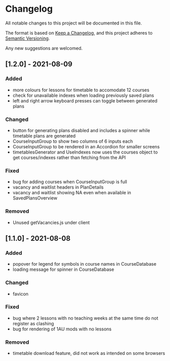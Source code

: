 # Changelog

All notable changes to this project will be documented in this file.

The format is based on [Keep a Changelog](https://keepachangelog.com/en/1.0.0/),
and this project adheres to [Semantic Versioning](https://semver.org/spec/v2.0.0.html).

Any new suggestions are welcomed.

## [1.2.0] - 2021-08-09

### Added

- more colours for lessons for timetable to accomodate 12 courses
- check for unavailable indexes when loading previously saved plans
- left and right arrow keyboard presses can toggle between generated plans

### Changed

- button for generating plans disabled and includes a spinner while timetable plans are generated
- CourseInputGroup to show two columns of 6 inputs each
- CourseInputGroup to be rendered in an Accordion for smaller screens
- timetablesGenerator and UseIndexes now uses the courses object to get courses/indexes rather than fetching from the API

### Fixed

- bug for adding courses when CourseInputGroup is full
- vacancy and waitlist headers in PlanDetails
- vacancy and waitlist showing NA even when available in SavedPlansOverview

### Removed

- Unused getVacancies.js under client

## [1.1.0] - 2021-08-08

### Added

- popover for legend for symbols in course names in CourseDatabase
- loading message for spinner in CourseDatabase

### Changed

- favicon

### Fixed

- bug where 2 lessons with no teaching weeks at the same time do not register as clashing
- bug for rendering of 1AU mods with no lessons

### Removed

- timetable download feature, did not work as intended on some browsers